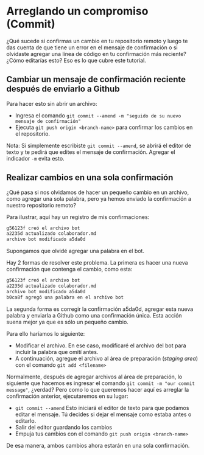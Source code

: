 # Arreglando un compromiso (Commit)

¿Qué sucede si confirmas un cambio en tu repositorio remoto y luego te das cuenta de que tiene un error en el mensaje de confirmación o si olvidaste agregar una línea de código en tu confirmación más reciente?
¿Cómo editarías esto? Eso es lo que cubre este tutorial.

## Cambiar un mensaje de confirmación reciente después de enviarlo a Github

Para hacer esto sin abrir un archivo:

- Ingresa el comando `git commit --amend -m "seguido de su nuevo mensaje de confirmación"`
- Ejecuta `git push origin <branch-name>` para confirmar los cambios en el repositorio.

Nota: Si simplemente escribiste `git commit --amend`, se abrirá el editor de texto y te pedirá que edites el mensaje de confirmación.
Agregar el indicador `-m` evita esto.

## Realizar cambios en una sola confirmación

¿Qué pasa si nos olvidamos de hacer un pequeño cambio en un archivo, como agregar una sola palabra, pero ya hemos enviado la confirmación a nuestro repositorio remoto?

Para ilustrar, aquí hay un registro de mis confirmaciones:

```bash
g56123f creó el archivo bot
a2235d actualizado colaborador.md
archivo bot modificado a5da0d
```

Supongamos que olvidé agregar una palabra en el bot.

Hay 2 formas de resolver este problema. La primera es hacer una nueva confirmación que contenga el cambio, como esta:

```bash
g56123f creó el archivo bot
a2235d actualizado colaborador.md
archivo bot modificado a5da0d
b0ca8f agregó una palabra en el archivo bot
```

La segunda forma es corregir la confirmación a5da0d, agregar esta nueva palabra y enviarla a Github como una confirmación única.
Esta acción suena mejor ya que es sólo un pequeño cambio.

Para ello haríamos lo siguiente:

- Modificar el archivo. En ese caso, modificaré el archivo del bot para incluir la palabra que omití antes.
- A continuación, agregue el archivo al área de preparación (_staging area_) con el comando `git add <filename>`

Normalmente, después de agregar archivos al área de preparación, lo siguiente que hacemos es ingresar el comando `git commit -m "our commit message"`, ¿verdad?
Pero como lo que queremos hacer aquí es arreglar la confirmación anterior, ejecutaremos en su lugar:

- `git commit --amend`
  Esto iniciará el editor de texto para que podamos editar el mensaje. Tú decides si dejar el mensaje como estaba antes o editarlo.
- Salir del editor guardando los cambios
- Empuja tus cambios con el comando `git push origin <branch-name>`

De esa manera, ambos cambios ahora estarán en una sola confirmación.
